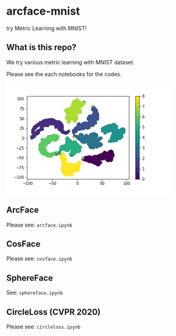 # arcface-mnist
try Metric Learning with MNIST!

## What is this repo?
We try various metric learning with MNIST dataset.

Please see the each notebooks for the codes.

![](tsne_classification.png)

## ArcFace
Please see:
`arcface.ipynb`

## CosFace
Please see:
`cosface.ipynb`

## SphereFace
See:
`sphereface.ipynb`

## CircleLoss (CVPR 2020)
Please see:
`circleloss.ipynb`
